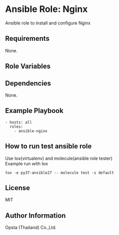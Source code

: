 # Ansible Role: Nginx
Ansible role to install and configure Nginx


## Requirements

None.

## Role Variables



## Dependencies

None.

## Example Playbook

    - hosts: all
      roles:
        - ansible-nginx

## How to run test ansible role
Use tox(virtualenv) and molecule(ansible role tester) \
Example run with tox
```
tox -e py37-ansible27 -- molecule test -s default
```

## License

MIT

## Author Information

Opsta (Thailand) Co.,Ltd.
